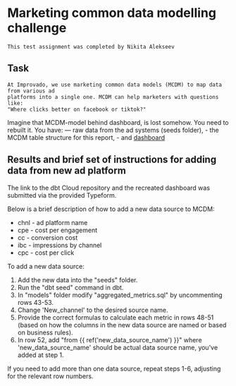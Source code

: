 # Marketing common data modelling challenge
	This test assignment was completed by Nikita Alekseev

## Task
	At Improvado, we use marketing common data models (MCDM) to map data from various ad 
    platforms into a single one. MCDM can help marketers with questions like: 
    "Where clicks better on facebook or tiktok?"

Imagine that MCDM-model behind dashboard, is lost somehow. You need to rebuilt it. You have:
	— raw data from the ad systems (seeds folder),
	- the MCDM table structure for this report, 
	- and [dashboard](https://lookerstudio.google.com/reporting/fa668749-b82f-41a8-a12e-f7d9c0733b57/page/tEnnC)


## Results and brief set of instructions for adding data from new ad platform

The link to the dbt Cloud repository and the recreated dashboard was submitted via the provided Typeform.

Below is a brief description of how to add a new data source to MCDM:

- chnl - ad platform name
- cpe - cost per engagement
- cc - conversion cost
- ibc - impressions by channel
- cpc - cost per click

To add a new data source:

1. Add the new data into the "seeds" folder.
2. Run the "dbt seed" command in dbt.
3. In "models" folder modify "aggregated_metrics.sql" by uncommenting rows 43-53.
4. Change 'New_channel' to the desired source name.
5. Provide the correct formulas to calculate each metric in rows 48-51 (based on how the columns in the new data source are named or based on business rules).
6. In row 52, add "from {{ ref('new_data_source_name') }}" where 'new_data_source_name' should be actual data source name, you've added at step 1.

If you need to add more than one data source, repeat steps 1-6, adjusting for the relevant row numbers.